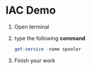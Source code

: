# IAC Demo

1. Open terminal
1. type the following **command**
   
   ```PowerShell
   get-service -name spooler
   ```
1. Finish your work
